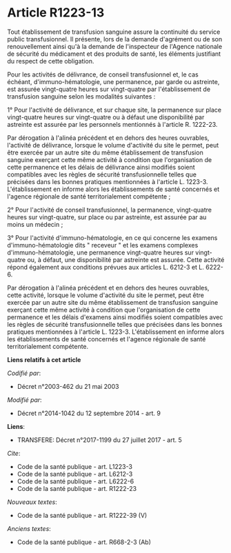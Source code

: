 # Article R1223-13

Tout établissement de transfusion sanguine assure la continuité du service public transfusionnel. Il présente, lors de la
demande d'agrément ou de son renouvellement ainsi qu'à la demande de l'inspecteur de l'Agence nationale de sécurité du
médicament et des produits de santé, les éléments justifiant du respect de cette obligation. 

Pour les activités de délivrance, de conseil transfusionnel et, le cas échéant, d'immuno-hématologie, une permanence, par
garde ou astreinte, est assurée vingt-quatre heures sur vingt-quatre par l'établissement de transfusion sanguine selon les
modalités suivantes : 

1° Pour l'activité de délivrance, et sur chaque site, la permanence sur place vingt-quatre heures sur vingt-quatre ou à
défaut une disponibilité par astreinte est assurée par les personnels mentionnés à l'article R. 1222-23. 

Par dérogation à l'alinéa précédent et en dehors des heures ouvrables, l'activité de délivrance, lorsque le volume d'activité
du site le permet, peut être exercée par un autre site du même établissement de transfusion sanguine exerçant cette même
activité à condition que l'organisation de cette permanence et les délais de délivrance ainsi modifiés soient compatibles
avec les règles de sécurité transfusionnelle telles que précisées dans les bonnes pratiques mentionnées à l'article L.
1223-3. L'établissement en informe alors les établissements de santé concernés et l'agence régionale de santé
territorialement compétente ; 

2° Pour l'activité de conseil transfusionnel, la permanence, vingt-quatre heures sur vingt-quatre, sur place ou par
astreinte, est assurée par au moins un médecin ; 

3° Pour l'activité d'immuno-hématologie, en ce qui concerne les examens d'immuno-hématologie dits " receveur " et les examens
complexes d'immuno-hématologie, une permanence vingt-quatre heures sur vingt-quatre ou, à défaut, une disponibilité par
astreinte est assurée. Cette activité répond également aux conditions prévues aux articles L. 6212-3 et L. 6222-6. 

Par dérogation à l'alinéa précédent et en dehors des heures ouvrables, cette activité, lorsque le volume d'activité du site
le permet, peut être exercée par un autre site du même établissement de transfusion sanguine exerçant cette même activité à
condition que l'organisation de cette permanence et les délais d'examens ainsi modifiés soient compatibles avec les règles de
sécurité transfusionnelle telles que précisées dans les bonnes pratiques mentionnées à l'article L. 1223-3. L'établissement
en informe alors les établissements de santé concernés et l'agence régionale de santé territorialement compétente.

**Liens relatifs à cet article**

_Codifié par_:

  - Décret n°2003-462 du 21 mai 2003

_Modifié par_:

  - Décret n°2014-1042 du 12 septembre 2014 - art. 9

**Liens**:

  - TRANSFERE: Décret n°2017-1199 du 27 juillet 2017 - art. 5

_Cite_:

  - Code de la santé publique - art. L1223-3
  - Code de la santé publique - art. L6212-3
  - Code de la santé publique - art. L6222-6
  - Code de la santé publique - art. R1222-23

_Nouveaux textes_:

  - Code de la santé publique - art. R1222-39 (V)

_Anciens textes_:

  - Code de la santé publique - art. R668-2-3 (Ab)

